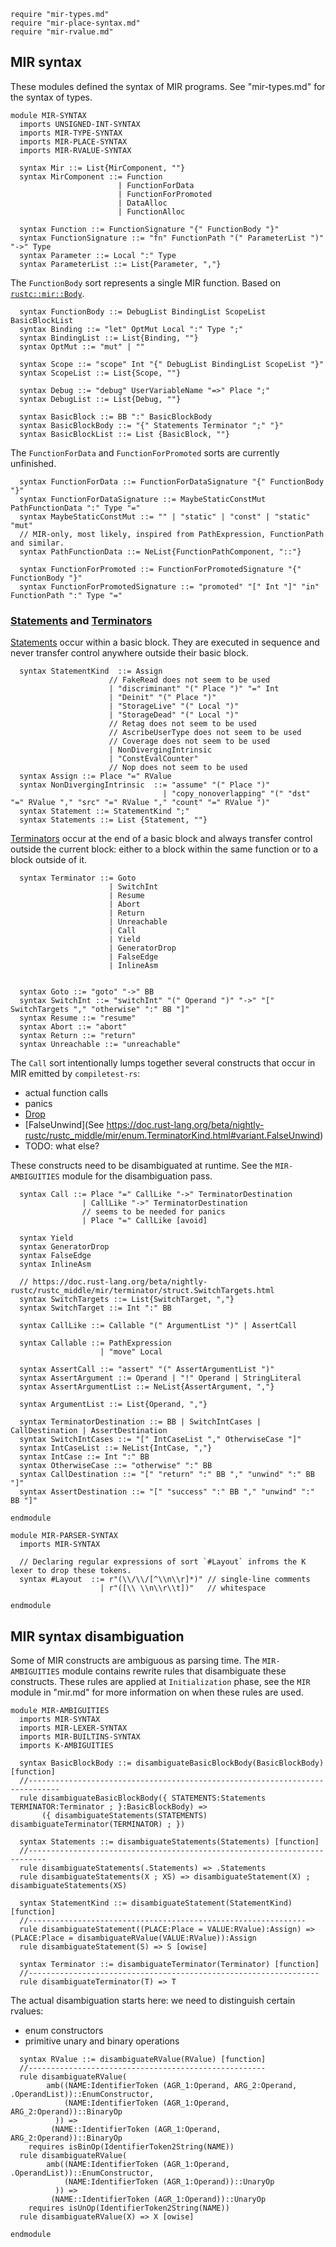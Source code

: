 ```k
require "mir-types.md"
require "mir-place-syntax.md"
require "mir-rvalue.md"
```

MIR syntax
----------

These modules defined the syntax of MIR programs. See "mir-types.md" for the syntax of types.

```k
module MIR-SYNTAX
  imports UNSIGNED-INT-SYNTAX
  imports MIR-TYPE-SYNTAX
  imports MIR-PLACE-SYNTAX
  imports MIR-RVALUE-SYNTAX
```

```k
  syntax Mir ::= List{MirComponent, ""}
  syntax MirComponent ::= Function
                        | FunctionForData
                        | FunctionForPromoted
                        | DataAlloc
                        | FunctionAlloc
```

```k
  syntax Function ::= FunctionSignature "{" FunctionBody "}"
  syntax FunctionSignature ::= "fn" FunctionPath "(" ParameterList ")" "->" Type
  syntax Parameter ::= Local ":" Type
  syntax ParameterList ::= List{Parameter, ","}
```

The `FunctionBody` sort represents a single MIR function. Based on [`rustc::mir::Body`](https://doc.rust-lang.org/beta/nightly-rustc/rustc_middle/mir/struct.Body.html).

```k
  syntax FunctionBody ::= DebugList BindingList ScopeList BasicBlockList
  syntax Binding ::= "let" OptMut Local ":" Type ";"
  syntax BindingList ::= List{Binding, ""}
  syntax OptMut ::= "mut" | ""

  syntax Scope ::= "scope" Int "{" DebugList BindingList ScopeList "}"
  syntax ScopeList ::= List{Scope, ""}

  syntax Debug ::= "debug" UserVariableName "=>" Place ";"
  syntax DebugList ::= List{Debug, ""}

  syntax BasicBlock ::= BB ":" BasicBlockBody
  syntax BasicBlockBody ::= "{" Statements Terminator ";" "}"
  syntax BasicBlockList ::= List {BasicBlock, ""}
```

The `FunctionForData` and `FunctionForPromoted` sorts are currently unfinished.

```k
  syntax FunctionForData ::= FunctionForDataSignature "{" FunctionBody "}"
  syntax FunctionForDataSignature ::= MaybeStaticConstMut PathFunctionData ":" Type "="
  syntax MaybeStaticConstMut ::= "" | "static" | "const" | "static" "mut"
  // MIR-only, most likely, inspired from PathExpression, FunctionPath and similar.
  syntax PathFunctionData ::= NeList{FunctionPathComponent, "::"}
```

```k
  syntax FunctionForPromoted ::= FunctionForPromotedSignature "{" FunctionBody "}"
  syntax FunctionForPromotedSignature ::= "promoted" "[" Int "]" "in" FunctionPath ":" Type "="
```

### [Statements](https://doc.rust-lang.org/beta/nightly-rustc/rustc_middle/mir/enum.StatementKind.html) and [Terminators](https://doc.rust-lang.org/beta/nightly-rustc/rustc_middle/mir/enum.TerminatorKind.html)

[Statements](https://doc.rust-lang.org/beta/nightly-rustc/rustc_middle/mir/enum.StatementKind.html) occur within a basic block. They are executed in sequence and never transfer control anywhere outside their basic block.

```k
  syntax StatementKind  ::= Assign
                      // FakeRead does not seem to be used
                      | "discriminant" "(" Place ")" "=" Int
                      | "Deinit" "(" Place ")"
                      | "StorageLive" "(" Local ")"
                      | "StorageDead" "(" Local ")"
                      // Retag does not seem to be used
                      // AscribeUserType does not seem to be used
                      // Coverage does not seem to be used
                      | NonDivergingIntrinsic
                      | "ConstEvalCounter"
                      // Nop does not seem to be used
  syntax Assign ::= Place "=" RValue
  syntax NonDivergingIntrinsic  ::= "assume" "(" Place ")"
                                  | "copy_nonoverlapping" "(" "dst" "=" RValue "," "src" "=" RValue "," "count" "=" RValue ")"
  syntax Statement ::= StatementKind ";"
  syntax Statements ::= List {Statement, ""}
```

[Terminators](https://doc.rust-lang.org/beta/nightly-rustc/rustc_middle/mir/enum.TerminatorKind.html) occur at the end of a basic block and always transfer control outside the current block: either to a block within the same function or to a block outside of it.

```k
  syntax Terminator ::= Goto
                      | SwitchInt
                      | Resume
                      | Abort
                      | Return
                      | Unreachable
                      | Call
                      | Yield
                      | GeneratorDrop
                      | FalseEdge
                      | InlineAsm


  syntax Goto ::= "goto" "->" BB
  syntax SwitchInt ::= "switchInt" "(" Operand ")" "->" "[" SwitchTargets "," "otherwise" ":" BB "]"
  syntax Resume ::= "resume"
  syntax Abort ::= "abort"
  syntax Return ::= "return"
  syntax Unreachable ::= "unreachable"
```

The `Call` sort intentionally lumps together several constructs that occur in MIR emitted by `compiletest-rs`:
* actual function calls
* panics
* [Drop](https://doc.rust-lang.org/beta/nightly-rustc/rustc_middle/mir/enum.TerminatorKind.html#variant.Drop)
* [FalseUnwind](See https://doc.rust-lang.org/beta/nightly-rustc/rustc_middle/mir/enum.TerminatorKind.html#variant.FalseUnwind)
* TODO: what else?

These constructs need to be disambiguated at runtime. See the `MIR-AMBIGUITIES` module for the disambiguation pass.

```k
  syntax Call ::= Place "=" CallLike "->" TerminatorDestination
                | CallLike "->" TerminatorDestination
                // seems to be needed for panics
                | Place "=" CallLike [avoid]

  syntax Yield
  syntax GeneratorDrop
  syntax FalseEdge
  syntax InlineAsm

  // https://doc.rust-lang.org/beta/nightly-rustc/rustc_middle/mir/terminator/struct.SwitchTargets.html
  syntax SwitchTargets ::= List{SwitchTarget, ","}
  syntax SwitchTarget ::= Int ":" BB

  syntax CallLike ::= Callable "(" ArgumentList ")" | AssertCall

  syntax Callable ::= PathExpression
                    | "move" Local

  syntax AssertCall ::= "assert" "(" AssertArgumentList ")"
  syntax AssertArgument ::= Operand | "!" Operand | StringLiteral
  syntax AssertArgumentList ::= NeList{AssertArgument, ","}

  syntax ArgumentList ::= List{Operand, ","}

  syntax TerminatorDestination ::= BB | SwitchIntCases | CallDestination | AssertDestination
  syntax SwitchIntCases ::= "[" IntCaseList "," OtherwiseCase "]"
  syntax IntCaseList ::= NeList{IntCase, ","}
  syntax IntCase ::= Int ":" BB
  syntax OtherwiseCase ::= "otherwise" ":" BB
  syntax CallDestination ::= "[" "return" ":" BB "," "unwind" ":" BB "]"
  syntax AssertDestination ::= "[" "success" ":" BB "," "unwind" ":" BB "]"
```

```k
endmodule
```

```k
module MIR-PARSER-SYNTAX
  imports MIR-SYNTAX

  // Declaring regular expressions of sort `#Layout` infroms the K lexer to drop these tokens.
  syntax #Layout  ::= r"(\\/\\/[^\\n\\r]*)" // single-line comments
                    | r"([\\ \\n\\r\\t])"   // whitespace

endmodule
```

MIR syntax disambiguation
-------------------------

Some of MIR constructs are ambiguous as parsing time. The `MIR-AMBIGUITIES` module contains rewrite rules that disambiguate these constructs.
These rules are applied at `Initialization` phase, see the `MIR` module in "mir.md" for more information on when these rules are used.

```k
module MIR-AMBIGUITIES
  imports MIR-SYNTAX
  imports MIR-LEXER-SYNTAX
  imports MIR-BUILTINS-SYNTAX
  imports K-AMBIGUITIES
```

```k
  syntax BasicBlockBody ::= disambiguateBasicBlockBody(BasicBlockBody) [function]
  //-----------------------------------------------------------------------------
  rule disambiguateBasicBlockBody({ STATEMENTS:Statements TERMINATOR:Terminator ; }:BasicBlockBody) =>
       ({ disambiguateStatements(STATEMENTS) disambiguateTerminator(TERMINATOR) ; })

  syntax Statements ::= disambiguateStatements(Statements) [function]
  //--------------------------------------------------------------------------
  rule disambiguateStatements(.Statements) => .Statements
  rule disambiguateStatements(X ; XS) => disambiguateStatement(X) ; disambiguateStatements(XS)

  syntax StatementKind ::= disambiguateStatement(StatementKind) [function]
  //--------------------------------------------------------------
  rule disambiguateStatement((PLACE:Place = VALUE:RValue):Assign) => (PLACE:Place = disambiguateRValue(VALUE:RValue)):Assign
  rule disambiguateStatement(S) => S [owise]

  syntax Terminator ::= disambiguateTerminator(Terminator) [function]
  //-----------------------------------------------------------------
  rule disambiguateTerminator(T) => T
```

The actual disambiguation starts here: we need to distinguish certain rvalues:
* enum constructors
* primitive unary and binary operations

```k
  syntax RValue ::= disambiguateRValue(RValue) [function]
  //-----------------------------------------------------
  rule disambiguateRValue(
        amb((NAME:IdentifierToken (AGR_1:Operand, ARG_2:Operand, .OperandList))::EnumConstructor,
            (NAME:IdentifierToken (AGR_1:Operand, ARG_2:Operand))::BinaryOp
          )) =>
         (NAME::IdentifierToken (AGR_1:Operand, ARG_2:Operand))::BinaryOp
    requires isBinOp(IdentifierToken2String(NAME))
  rule disambiguateRValue(
        amb((NAME:IdentifierToken (AGR_1:Operand, .OperandList))::EnumConstructor,
            (NAME:IdentifierToken (AGR_1:Operand))::UnaryOp
          )) =>
         (NAME::IdentifierToken (AGR_1:Operand))::UnaryOp
    requires isUnOp(IdentifierToken2String(NAME))
  rule disambiguateRValue(X) => X [owise]
```

```k
endmodule
```
